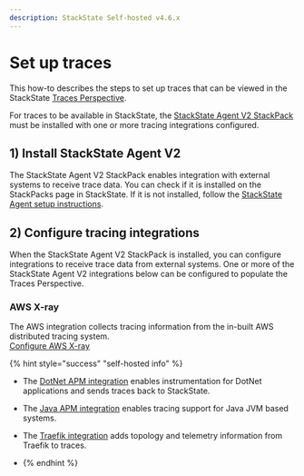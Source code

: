 ```yaml
---
description: StackState Self-hosted v4.6.x
---
```


# Set up traces

This how-to describes the steps to set up traces that can be viewed in the StackState [Traces Perspective](../../use/stackstate-ui/perspectives/traces-perspective.md).

For traces to be available in StackState, the [StackState Agent V2 StackPack](../../stackpacks/integrations/agent.md) must be installed with one or more tracing integrations configured.

## 1\) Install StackState Agent V2

The StackState Agent V2 StackPack enables integration with external systems to receive trace data. You can check if it is installed on the StackPacks page in StackState. If it is not installed, follow the [StackState Agent setup instructions](../../setup/agent/about-stackstate-agent.md).

## 2\) Configure tracing integrations

When the StackState Agent V2 StackPack is installed, you can configure integrations to receive trace data from external systems. One or more of the StackState Agent V2 integrations below can be configured to populate the Traces Perspective.

### AWS X-ray

The AWS integration collects tracing information from the in-built AWS distributed tracing system.  
[Configure AWS X-ray](../../stackpacks/integrations/aws/aws-x-ray.md)

{% hint style="success" "self-hosted info" %}

* The [DotNet APM integration](../../stackpacks/integrations/dotnet-apm.md) enables instrumentation for DotNet applications and sends traces back to StackState.

* The [Java APM integration](../../stackpacks/integrations/java-apm.md) enables tracing support for Java JVM based systems.

* The [Traefik integration](../../stackpacks/integrations/traefik.md) adds topology and telemetry information from Traefik to traces.

* {% endhint %}
